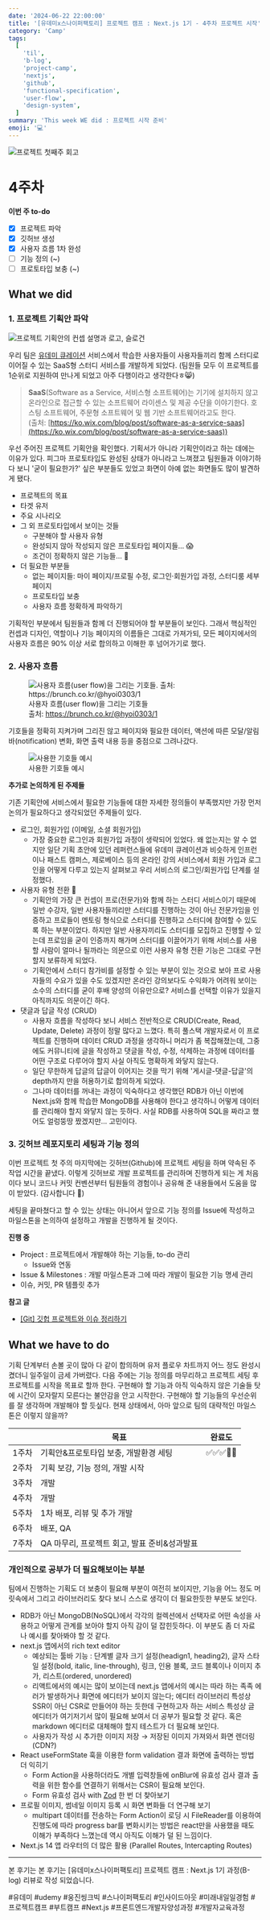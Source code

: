 ```yaml
---
date: '2024-06-22 22:00:00'
title: '[유데미x스나이퍼팩토리] 프로젝트 캠프 : Next.js 1기 - 4주차 프로젝트 시작'
category: 'Camp'
tags:
  [
    'til',
    'b-log',
    'project-camp',
    'nextjs',
    'github',
    'functional-specification',
    'user-flow',
    'design-system',
  ]
summary: 'This week WE did : 프로젝트 시작 준비'
emoji: '💻'
---
```


![프로젝트 첫째주 회고](./thenextjs-week-4-cover.png)

# 4주차

**이번 주 to-do**

- [x] 프로젝트 파악
- [x] 깃허브 생성
- [x] 사용자 흐름 1차 완성
- [ ] 기능 정의 (\~)
- [ ] 프로토타입 보충 (\~)

## What we did

### 1. 프로젝트 기획안 파악

![프로젝트 기획안의 컨셉 설명과 로고, 슬로건](./thenextjs-week-4-project-concept.png)

우리 팀은 [유데미 큐레이션](https://udemy.wjtb.co.kr/) 서비스에서 학습한 사용자들이 사용자들끼리 함께 스터디로 이어질 수 있는 SaaS형 스터디 서비스를 개발하게 되었다. (팀원들 모두 이 프로젝트를 1순위로 지원하여 만나게 되었고 아주 다행이라고 생각한다ㅎ😸)

> **SaaS**(Software as a Service, 서비스형 소프트웨어)는 기기에 설치하지 않고 온라인으로 접근할 수 있는 소프트웨어 라이센스 및 제공 수단을 이야기한다. 호스팅 소프트웨어, 주문형 소프트웨어 및 웹 기반 소프트웨어라고도 한다.  
> (출처: [https://ko.wix.com/blog/post/software-as-a-service-saas](https://ko.wix.com/blog/post/software-as-a-service-saas))

우선 주어진 프로젝트 기획안을 확인했다. 기획서가 아니라 기획안이라고 하는 데에는 이유가 있다. 피그마 프로토타입도 완성된 상태가 아니라고 느껴졌고 팀원들과 이야기하다 보니 '굳이 필요한가?' 싶은 부분들도 있었고 화면이 아예 없는 화면들도 많이 발견하게 됐다.

- 프로젝트의 목표
- 타겟 유저
- 주요 시나리오
- 그 외 프로토타입에서 보이는 것들
  - 구분해야 할 사용자 유형
  - 완성되지 않아 작성되지 않은 프로토타입 페이지들... 😱
  - 조건이 정확하지 않은 기능들... 🥲
- 더 필요한 부분들
  - 없는 페이지들: 마이 페이지/프로필 수정, 로그인·회원가입 과정, 스터디룸 세부 페이지
  - 프로토타입 보충
  - 사용자 흐름 정확하게 파악하기

기획적인 부분에서 팀원들과 함께 더 진행되어야 할 부분들이 보인다. 그래서 핵심적인 컨셉과 디자인, 역할이나 기능 페이지의 이름들은 그대로 가져가되, 모든 페이지에서의 사용자 흐름은 90% 이상 서로 합의하고 이해한 후 넘어가기로 했다.

### 2. 사용자 흐름

<figure>
  <img src="./thenextjs-week-4-flow-chart-symbols.png" alt="사용자 흐름(user flow)을 그리는 기호들. 출처: https://brunch.co.kr/@hyoi0303/1" />
  <figcaption>사용자 흐름(user flow)을 그리는 기호들<br />출처: <a href="https://brunch.co.kr/@hyoi0303/1">https://brunch.co.kr/@hyoi0303/1</a></figcaption>
</figure>

기호들을 정확히 지켜가며 그리진 않고 페이지와 필요한 데이터, 액션에 따른 모달/알림 바(notification) 변화, 화면 출력 내용 등을 중점으로 그려나갔다.

<figure>
  <img src="./thenextjs-week-4-flow-chart-elements.png" alt="사용한 기호들 예시" />
  <figcaption>사용한 기호들 예시</figcaption>
</figure>

**추가로 논의하게 된 주제들**

기존 기획안에 서비스에서 필요한 기능들에 대한 자세한 정의들이 부족했지만 가장 먼저 논의가 필요하다고 생각되었던 주제들이 있다.

- 로그인, 회원가입 (이메일, 소셜 회원가입)
  - 가장 중요한 로그인과 회원가입 과정이 생략되어 있었다. 왜 없는지는 알 수 없지만 일단 기획 초안에 있던 레퍼런스들에 유데미 큐레이션과 비슷하게 인프런이나 패스트 캠퍼스, 제로베이스 등의 온라인 강의 서비스에서 회원 가입과 로그인을 어떻게 다루고 있는지 살펴보고 우리 서비스의 로그인/회원가입 단계를 설정했다.
- 사용자 유형 전환 🔺
  - 기획안의 가장 큰 컨셉이 프로(전문가)와 함께 하는 스터디 서비스이기 때문에 일반 수강자, 일반 사용자들끼리만 스터디를 진행하는 것이 아닌 전문가임을 인증하고 프로들이 멘토링 형식으로 스터디를 진행하고 스터디에 참여할 수 있도록 하는 부분이었다. 하지만 일반 사용자끼리도 스터디를 모집하고 진행할 수 있는데 프로임을 굳이 인증까지 해가며 스터디를 이끌어가기 위해 서비스를 사용할 사람이 얼마나 될까라는 의문으로 이런 사용자 유형 전환 기능은 그대로 구현할지 보류하게 되었다.
  - 기획안에서 스터디 참가비를 설정할 수 있는 부분이 있는 것으로 보아 프로 사용자들의 수요가 있을 수도 있겠지만 온라인 강의보다도 수익화가 어려워 보이는 소수의 스터디를 굳이 후배 양성의 이유만으로? 서비스를 선택할 이유가 있을지 아직까지도 의문이긴 하다.
- 댓글과 답글 작성 (CRUD)
  - 사용자 흐름을 작성하다 보니 서비스 전반적으로 CRUD(Create, Read, Update, Delete) 과정이 정말 많다고 느꼈다. 특히 풀스택 개발자로서 이 프로젝트를 진행하며 데이터 CRUD 과정을 생각하니 머리가 좀 복잡해졌는데, 그중에도 커뮤니티에 글을 작성하고 댓글을 작성, 수정, 삭제하는 과정에 데이터를 어떤 구조로 다루어야 할지 사실 아직도 명확하게 와닿지 않는다.
  - 일단 무한하게 답글의 답글이 이어지는 것을 막기 위해 '게시글-댓글-답글'의 depth까지 만을 허용하기로 합의하게 되었다.
  - 그나마 데이터를 꺼내는 과정이 익숙하다고 생각했던 RDB가 아닌 이번에 Next.js와 함께 학습한 MongoDB를 사용해야 한다고 생각하니 어떻게 데이터를 관리해야 할지 와닿지 않는 듯하다. 사실 RDB를 사용하여 SQL을 짜라고 했어도 얼렁뚱땅 짰겠지만... 고민이다.

### 3. 깃허브 레포지토리 세팅과 기능 정의

이번 프로젝트 첫 주의 마지막에는 깃허브(Github)에 프로젝트 세팅을 하며 약속된 주 작업 시간을 끝냈다. 이렇게 깃허브로 개발 프로젝트를 관리하며 진행하게 되는 게 처음이다 보니 코드나 커밋 컨벤션부터 팀원들의 경험이나 공유해 준 내용들에서 도움을 많이 받았다. (감사합니다 🙏)

세팅을 끝마쳤다고 할 수 있는 상태는 아니어서 앞으로 기능 정의를 Issue에 작성하고 마일스톤을 논의하여 설정하고 개발을 진행하게 될 것이다.

**진행 중**

- Project : 프로젝트에서 개발해야 하는 기능들, to-do 관리
  - Issue와 연동
- Issue & Milestones : 개발 마일스톤과 그에 따라 개발이 필요한 기능 명세 관리
- 이슈, 커밋, PR 템플릿 추가

**참고 글**

- [[Git] 깃헙 프로젝트와 이슈 정리하기](https://softwaresaramdle.tistory.com/25)

## What we have to do

기획 단계부터 손볼 곳이 많아 다 같이 합의하며 유저 플로우 차트까지 어느 정도 완성시켰더니 일주일이 금세 가버렸다.
다음 주에는 기능 정의를 마무리하고 프로젝트 세팅 후 프로젝트를 시작을 목표로 할까 한다.
구현해야 할 기능과 아직 익숙하지 않은 기술들 탓에 시간이 모자랄지 모른다는 불안감을 안고 시작한다.
구현해야 할 기능들의 우선순위를 잘 생각하며 개발해야 할 듯싶다. 현재 상태에서, 아마 앞으로 팀의 대략적인 마일스톤은 이렇지 않을까?

|       | 목표                                         | 완료도     |
| ----- | -------------------------------------------- | ---------- |
| 1주차 | 기획안&프로토타입 보충, 개발환경 세팅        | ✅✅✅🔲🔲 |
| 2주차 | 기획 보강, 기능 정의, 개발 시작              |            |
| 3주차 | 개발                                         |            |
| 4주차 | 개발                                         |            |
| 5주차 | 1차 배포, 리뷰 및 추가 개발                  |            |
| 6주차 | 배포, QA                                     |            |
| 7주차 | QA 마무리, 프로젝트 회고, 발표 준비&성과발표 |            |

### 개인적으로 공부가 더 필요해보이는 부분

팀에서 진행하는 기획도 더 보충이 필요해 부분이 여전히 보이지만, 기능을 어느 정도 머릿속에서 그리고 라이브러리도 찾다 보니 스스로 생각이 더 필요한듯한 부분도 보인다.

- RDB가 아닌 MongoDB(NoSQL)에서 각각의 컬렉션에서 선택자로 어떤 속성을 사용하고 어떻게 관계를 보아야 할지 아직 감이 덜 잡힌듯하다. 이 부분도 좀 더 자료나 예시를 찾아봐야 할 것 같다.
- next.js 앱에서의 rich text editor
  - 예상되는 툴바 기능 : 단계별 글자 크기 설정(headign1, heading2), 글자 스타일 설정(bold, italic, line-through), 링크, 인용 블록, 코드 블록이나 이미지 추가, 리스트(ordered, unordered)
  - 리액트에서의 예시는 많이 보이는데 next.js 앱에서의 예시는 따라 하는 족족 에러가 발생하거나 화면에 에디터가 보이지 않는다; 에디터 라이브러리 특성상 SSR이 아닌 CSR로 만들어야 하는 듯한데 구현하고자 하는 서비스 특성상 글 에디터가 여기저기서 많이 필요해 보여서 더 공부가 필요할 것 같다. 혹은 markdown 에디터로 대체해야 할지 테스트가 더 필요해 보인다.
  - 사용자가 작성 시 추가한 이미지 저장 → 저장된 이미지 가져와서 화면 렌더링(CDN?)
- React useFormState 훅을 이용한 form validation 결과 화면에 출력하는 방법 더 익히기
  - Form Action을 사용하더라도 개별 입력창들에 onBlur에 유효성 검사 결과 출력을 위한 함수를 연결하기 위해서는 CSR이 필요해 보인다.
  - Form 유효성 검사 with [Zod](https://zod.dev/) 한 번 더 찾아보기
- 프로필 이미지, 썸네일 이미지 등록 시 화면 변화들 더 연구해 보기
  - multipart 데이터를 전송하는 Form Action이 로딩 시 FileReader를 이용하여 진행도에 따라 progress bar를 변화시키는 방법은 react만을 사용했을 때도 이해가 부족하다 느꼈는데 역시 아직도 이해가 덜 된 느낌이다.
- Next.js 14 앱 라우터의 더 많은 활용 (Parallel Routes, Intercapting Routes)

---

본 후기는 본 후기는 [유데미x스나이퍼팩토리] 프로젝트 캠프 : Next.js 1기 과정(B-log) 리뷰로 작성 되었습니다.

#유데미 #udemy #웅진씽크빅 #스나이퍼팩토리 #인사이드아웃 #미래내일일경험 #프로젝트캠프 #부트캠프 #Next.js #프론트엔드개발자양성과정 #개발자교육과정
